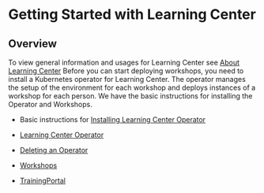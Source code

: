 # Getting Started with Learning Center

## Overview
To view general information and usages for Learning Center see [About Learning Center](../about-learning-center/about-learning-center)
Before you can start deploying workshops, you need to install a Kubernetes operator for Learning Center. 
The operator manages the setup of the environment for each workshop and deploys instances of a workshop for each person.
We have the basic instructions for installing the Operator and Workshops. 
- Basic instructions for [Installing Learning Center Operator](https://github.com/pivotal/docs-tap/blob/main/install-components.md#install-learning-center)

-  [Learning Center Operator](learningcenter-operator.md)
-  [Deleting an Operator](deleting-learningcenter.md)
-  [Workshops](workshops.md)
-  [TrainingPortal](training-portal.md)
